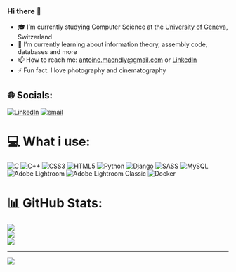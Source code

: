 ### Hi there 👋



- 🎓 I’m currently studying Computer Science at the [University of Geneva](https://www.unige.ch/dinfo/formations/bachelor), Switzerland<br/>
- 🌱 I’m currently learning about information theory, assembly code, databases and more
- 📫 How to reach me: antoine.maendly@gmail.com or [LinkedIn](https://www.linkedin.com/in/antoine-maendly-1069b6327/)
- ⚡ Fun fact: I love photography and cinematography


## 🌐 Socials:
[![LinkedIn](https://img.shields.io/badge/LinkedIn-%230077B5.svg?logo=linkedin&logoColor=white)](https://linkedin.com/in/antoine-maendly-1069b6327) [![email](https://img.shields.io/badge/Email-D14836?logo=gmail&logoColor=white)](mailto:antoine.maendly@gmail.com) 

# 💻 What i use:
![C](https://img.shields.io/badge/c-%2300599C.svg?style=for-the-badge&logo=c&logoColor=white) ![C++](https://img.shields.io/badge/c++-%2300599C.svg?style=for-the-badge&logo=c%2B%2B&logoColor=white) ![CSS3](https://img.shields.io/badge/css3-%231572B6.svg?style=for-the-badge&logo=css3&logoColor=white) ![HTML5](https://img.shields.io/badge/html5-%23E34F26.svg?style=for-the-badge&logo=html5&logoColor=white) ![Python](https://img.shields.io/badge/python-3670A0?style=for-the-badge&logo=python&logoColor=ffdd54) ![Django](https://img.shields.io/badge/django-%23092E20.svg?style=for-the-badge&logo=django&logoColor=white) ![SASS](https://img.shields.io/badge/SASS-hotpink.svg?style=for-the-badge&logo=SASS&logoColor=white) ![MySQL](https://img.shields.io/badge/mysql-4479A1.svg?style=for-the-badge&logo=mysql&logoColor=white) ![Adobe Lightroom](https://img.shields.io/badge/Adobe%20Lightroom-31A8FF.svg?style=for-the-badge&logo=Adobe%20Lightroom&logoColor=white) ![Adobe Lightroom Classic](https://img.shields.io/badge/Adobe%20Lightroom%20Classic-31A8FF.svg?style=for-the-badge&logo=Adobe%20Lightroom%20Classic&logoColor=white) ![Docker](https://img.shields.io/badge/docker-%230db7ed.svg?style=for-the-badge&logo=docker&logoColor=white)
# 📊 GitHub Stats:
![](https://github-readme-stats.vercel.app/api?username=antoinemdly&theme=dark&hide_border=false&include_all_commits=true&count_private=true)<br/>
![](https://nirzak-streak-stats.vercel.app/?user=antoinemdly&theme=dark&hide_border=false)<br/>
![](https://github-readme-stats.vercel.app/api/top-langs/?username=antoinemdly&theme=dark&hide_border=false&include_all_commits=true&count_private=true&layout=compact)

---
[![](https://visitcount.itsvg.in/api?id=antoinemdly&icon=0&color=0)](https://visitcount.itsvg.in)
